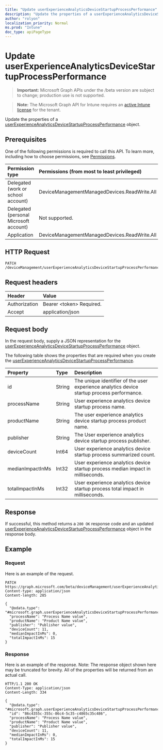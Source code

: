 ```yaml
---
title: "Update userExperienceAnalyticsDeviceStartupProcessPerformance"
description: "Update the properties of a userExperienceAnalyticsDeviceStartupProcessPerformance object."
author: "rolyon"
localization_priority: Normal
ms.prod: "Intune"
doc_type: apiPageType
---
```


# Update userExperienceAnalyticsDeviceStartupProcessPerformance

> **Important:** Microsoft Graph APIs under the /beta version are subject to change; production use is not supported.

> **Note:** The Microsoft Graph API for Intune requires an [active Intune license](https://go.microsoft.com/fwlink/?linkid=839381) for the tenant.

Update the properties of a [userExperienceAnalyticsDeviceStartupProcessPerformance](../resources/intune-devices-userexperienceanalyticsdevicestartupprocessperformance.md) object.

## Prerequisites
One of the following permissions is required to call this API. To learn more, including how to choose permissions, see [Permissions](/graph/permissions-reference).

|Permission type|Permissions (from most to least privileged)|
|:---|:---|
|Delegated (work or school account)|DeviceManagementManagedDevices.ReadWrite.All|
|Delegated (personal Microsoft account)|Not supported.|
|Application|DeviceManagementManagedDevices.ReadWrite.All|

## HTTP Request
<!-- {
  "blockType": "ignored"
}
-->
``` http
PATCH /deviceManagement/userExperienceAnalyticsDeviceStartupProcessPerformance/{userExperienceAnalyticsDeviceStartupProcessPerformanceId}
```

## Request headers
|Header|Value|
|:---|:---|
|Authorization|Bearer &lt;token&gt; Required.|
|Accept|application/json|

## Request body
In the request body, supply a JSON representation for the [userExperienceAnalyticsDeviceStartupProcessPerformance](../resources/intune-devices-userexperienceanalyticsdevicestartupprocessperformance.md) object.

The following table shows the properties that are required when you create the [userExperienceAnalyticsDeviceStartupProcessPerformance](../resources/intune-devices-userexperienceanalyticsdevicestartupprocessperformance.md).

|Property|Type|Description|
|:---|:---|:---|
|id|String|The unique identifier of the user experience analytics device startup process performance.|
|processName|String|User experience analytics device startup process name.|
|productName|String|The user experience analytics device startup process product name.|
|publisher|String|The User experience analytics device startup process publisher.|
|deviceCount|Int64|User experience analytics device startup process summarized count.|
|medianImpactInMs|Int32|User experience analytics device startup process median impact in milliseconds.|
|totalImpactInMs|Int32|User experience analytics device startup process total impact in milliseconds.|



## Response
If successful, this method returns a `200 OK` response code and an updated [userExperienceAnalyticsDeviceStartupProcessPerformance](../resources/intune-devices-userexperienceanalyticsdevicestartupprocessperformance.md) object in the response body.

## Example

### Request
Here is an example of the request.
``` http
PATCH https://graph.microsoft.com/beta/deviceManagement/userExperienceAnalyticsDeviceStartupProcessPerformance/{userExperienceAnalyticsDeviceStartupProcessPerformanceId}
Content-type: application/json
Content-length: 285

{
  "@odata.type": "#microsoft.graph.userExperienceAnalyticsDeviceStartupProcessPerformance",
  "processName": "Process Name value",
  "productName": "Product Name value",
  "publisher": "Publisher value",
  "deviceCount": 11,
  "medianImpactInMs": 0,
  "totalImpactInMs": 15
}
```

### Response
Here is an example of the response. Note: The response object shown here may be truncated for brevity. All of the properties will be returned from an actual call.
``` http
HTTP/1.1 200 OK
Content-Type: application/json
Content-Length: 334

{
  "@odata.type": "#microsoft.graph.userExperienceAnalyticsDeviceStartupProcessPerformance",
  "id": "86c4355c-355c-86c4-5c35-c4865c35c486",
  "processName": "Process Name value",
  "productName": "Product Name value",
  "publisher": "Publisher value",
  "deviceCount": 11,
  "medianImpactInMs": 0,
  "totalImpactInMs": 15
}
```





